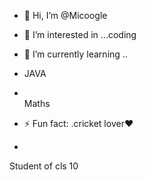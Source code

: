 - 👋 Hi, I’m @Micoogle
- 👀 I’m interested in ...coding
- 🌱 I’m currently learning ..
-   JAVA
-   <br>
    Maths
  

- ⚡ Fun fact: .cricket lover♥️
- <br>
Student of cls 10
